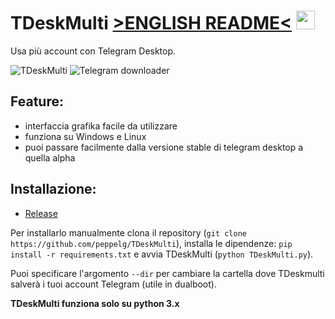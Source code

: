 # TDeskMulti [>ENGLISH README<](https://github.com/peppelg/TDeskMulti/blob/master/README_EN.md) <img src="https://raw.githubusercontent.com/peppelg/TDeskMulti/master/icon.png" width="30" height="30" />
Usa più account con Telegram Desktop.

![TDeskMulti](https://i.imgur.com/IIbqieu.png)
![Telegram downloader](https://i.imgur.com/1tDURVk.png)

Feature:
---------
- interfaccia grafika facile da utilizzare
- funziona su Windows e Linux
- puoi passare facilmente dalla versione stable di telegram desktop a quella alpha

Installazione:
--------------
- [Release](https://github.com/peppelg/TDeskMulti/releases)

Per installarlo manualmente clona il repository (`git clone https://github.com/peppelg/TDeskMulti`), installa le dipendenze: `pip install -r requirements.txt` e
avvia TDeskMulti (`python TDeskMulti.py`).

Puoi specificare l'argomento `--dir` per cambiare la cartella dove TDeskmulti salverà i tuoi account Telegram (utile in dualboot).

**TDeskMulti funziona solo su python 3.x**
